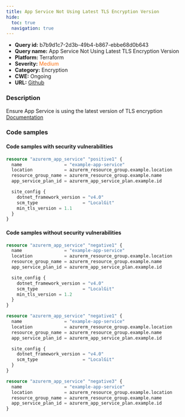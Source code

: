 ```yaml
---
title: App Service Not Using Latest TLS Encryption Version
hide:
  toc: true
  navigation: true
---
```


<style>
  .highlight .hll {
    background-color: #ff171742;
  }
  .md-content {
    max-width: 1100px;
    margin: 0 auto;
  }
</style>

-   **Query id:** b7b9d1c7-2d3b-49b4-b867-ebbe68d0b643
-   **Query name:** App Service Not Using Latest TLS Encryption Version
-   **Platform:** Terraform
-   **Severity:** <span style="color:#ff7213">Medium</span>
-   **Category:** Encryption
-   **CWE:** Ongoing
-   **URL:** [Github](https://github.com/Checkmarx/kics/tree/master/assets/queries/terraform/azure/app_service_not_using_latest_tls_encryption_version)

### Description
Ensure App Service is using the latest version of TLS encryption<br>
[Documentation](https://registry.terraform.io/providers/hashicorp/azurerm/latest/docs/resources/app_service#min_tls_version)

### Code samples
#### Code samples with security vulnerabilities
```tf title="Positive test num. 1 - tf file" hl_lines="10"
resource "azurerm_app_service" "positive1" {
  name                = "example-app-service"
  location            = azurerm_resource_group.example.location
  resource_group_name = azurerm_resource_group.example.name
  app_service_plan_id = azurerm_app_service_plan.example.id

  site_config {
    dotnet_framework_version = "v4.0"
    scm_type                 = "LocalGit"
    min_tls_version = 1.1
  }
}

```


#### Code samples without security vulnerabilities
```tf title="Negative test num. 1 - tf file"
resource "azurerm_app_service" "negative1" {
  name                = "example-app-service"
  location            = azurerm_resource_group.example.location
  resource_group_name = azurerm_resource_group.example.name
  app_service_plan_id = azurerm_app_service_plan.example.id

  site_config {
    dotnet_framework_version = "v4.0"
    scm_type                 = "LocalGit"
    min_tls_version = 1.2
  }
}

```
```tf title="Negative test num. 2 - tf file"
resource "azurerm_app_service" "negative1" {
  name                = "example-app-service"
  location            = azurerm_resource_group.example.location
  resource_group_name = azurerm_resource_group.example.name
  app_service_plan_id = azurerm_app_service_plan.example.id

  site_config {
    dotnet_framework_version = "v4.0"
    scm_type                 = "LocalGit"
  }
}

```
```tf title="Negative test num. 3 - tf file"
resource "azurerm_app_service" "negative3" {
  name                = "example-app-service"
  location            = azurerm_resource_group.example.location
  resource_group_name = azurerm_resource_group.example.name
  app_service_plan_id = azurerm_app_service_plan.example.id
}

```
